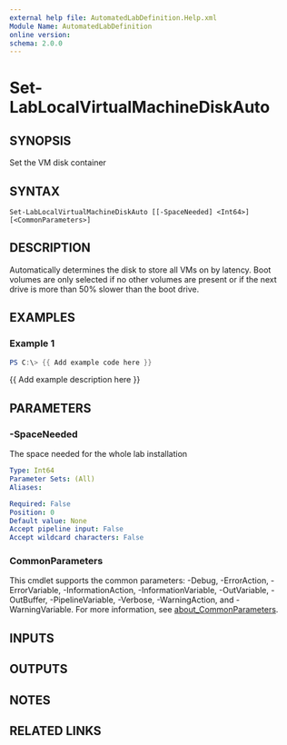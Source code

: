 ```yaml
---
external help file: AutomatedLabDefinition.Help.xml
Module Name: AutomatedLabDefinition
online version:
schema: 2.0.0
---
```


# Set-LabLocalVirtualMachineDiskAuto

## SYNOPSIS
Set the VM disk container

## SYNTAX

```
Set-LabLocalVirtualMachineDiskAuto [[-SpaceNeeded] <Int64>] [<CommonParameters>]
```

## DESCRIPTION
Automatically determines the disk to store all VMs on by latency.
Boot volumes are only selected if no other volumes are present or if the next drive is more than 50% slower than the boot drive.

## EXAMPLES

### Example 1
```powershell
PS C:\> {{ Add example code here }}
```

{{ Add example description here }}

## PARAMETERS

### -SpaceNeeded
The space needed for the whole lab installation

```yaml
Type: Int64
Parameter Sets: (All)
Aliases:

Required: False
Position: 0
Default value: None
Accept pipeline input: False
Accept wildcard characters: False
```

### CommonParameters
This cmdlet supports the common parameters: -Debug, -ErrorAction, -ErrorVariable, -InformationAction, -InformationVariable, -OutVariable, -OutBuffer, -PipelineVariable, -Verbose, -WarningAction, and -WarningVariable. For more information, see [about_CommonParameters](http://go.microsoft.com/fwlink/?LinkID=113216).

## INPUTS

## OUTPUTS

## NOTES

## RELATED LINKS
